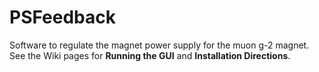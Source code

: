 # PSFeedback
Software to regulate the magnet power supply for the muon g-2 magnet.  See the Wiki pages for **Running the GUI** and 
 **Installation Directions**.
